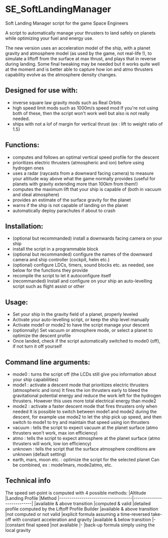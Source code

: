 # SE_SoftLandingManager
Soft Landing Manager script for the game Space Engineers

A script to automatically manage your thrusters to land safely on planets while optimizing your fuel and energy use.

The new version uses an acceleration model of the ship, with a planet gravity and atmosphere model (as used by the game, not real-life !), to simulate a liftoff from the surface at max thrust, and plays that in reverse during landing. Some final tweaking may be needed but it works quite well at the moment and is better able to capture how ion and atmo thrusters capability evolve as the atmosphere density changes.

## Designed for use with:
- inverse square law gravity mods such as Real Orbits
- high speed limit mods such as 1000m/s speed mod
If you're not using both of these, then the script won't work well but also is not really needed.
- ships with not a lof of margin for vertical thrust (ex : lift to weight ratio of 1.5)

## Functions:
- computes and follows an optimal vertical speed profile for the descent
- prioritizes electric thrusters (atmospheric and ion) before using hydrogen ones
- uses a radar (raycasts from a downward facing camera) to measure your altitude way above 	what the game normally provides (useful for planets with gravity extending more than 100km from them!)
- computes the maximum lift that your ship is capable of (both in vacuum and ideal atmosphere)
- provides an estimate of the surface gravity for the planet
- warns if the ship is not capable of landing on the planet
- automatically deploy parachutes if about to crash

## Installation:
- (optional but recommanded) install a downwards facing camera on your ship
- install the script in a programmable block
- (optional but recommanded) configure the names of the downward camera and ship controller (cockpit, helm etc.)
- (optional) configure LDCs, timers, sound blocks etc. as needed, see below for the functions they provide
- recompile the script to let it autoconfigure itself
- (recommanded) Install and configure on your ship an auto-levelling script such as flight assist or other

## Usage:
- Set your ship in the gravity field of a planet, properly leveled
- Activate your auto-levelling script, or keep the ship level manually
- Activate mode1 or mode2 to have the script manage your descent
- (optionnally) Set vacuum or atmosphere mode, or select a planet to optimize the descent profile
- Once landed, check if the script automatically switched to mode0 (off), if not turn it off yourself

## Command line arguments:
- mode0 : turns the script off (the LCDs still give you information about your ship capabilities)
- mode1 : activate a descent mode that prioritizes electric thrusters (atmospheric and ions)
	It fires the ion thrusters early to bleed the gravitational potential energy and reduce the work
	left for the hydrogen thrusters. However this uses more total electrical energy than mode2
- mode2 : activate a faster descent mode that fires thrusters only when needed
	It is possible to switch between mode1 and mode2 during the descent, for example use mode2 to
	let the ship pick up speed, and then switch to mode1 to try and maintain that speed using ion thrusters
- vacuum : tells the script to expect vacuum at the planet surface (atmo thrusters won't work, max ion efficiency)
- atmo : tells the script to expect atmosphere at the planet surface (atmo thrusters will work, low ion efficiency)
- unknown : tells the script that the surface atmosphere conditions are unknown (default setting)
- earth, mars, moon etc. : optimize the script for the selected planet
Can be combined, ex : mode1mars, mode2atmo, etc.

## Technical info
The speed set-point is computed with 4 possible methods:
|Altitude							|Landing Profile			|Method
|------------------------------------|---------------------------|
|available & above transition		|computed & valid			|detailed profile computed by the Liftoff Profile Builder
|available & above transition		|not computed or not valid	|explicit formula assuming a time-reversed take-off with constant acceleration and gravity
|available & below transition		|-							|constant final speed
|not available						|-							|back-up formula simply using the local gravity 
